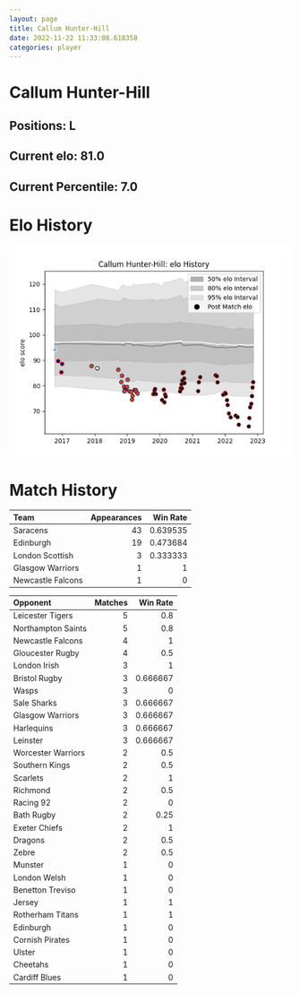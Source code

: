 ```yaml
---  
layout: page  
title: Callum Hunter-Hill  
date: 2022-11-22 11:33:08.618358  
categories: player  
---
```

# Callum Hunter-Hill

## Positions: L

## Current elo: 81.0

## Current Percentile: 7.0

# Elo History


![elo history](history_CallumHunter-Hill.png)
# Match History


| Team              |   Appearances |   Win Rate |
|:------------------|--------------:|-----------:|
| Saracens          |            43 |   0.639535 |
| Edinburgh         |            19 |   0.473684 |
| London Scottish   |             3 |   0.333333 |
| Glasgow Warriors  |             1 |   1        |
| Newcastle Falcons |             1 |   0        |

| Opponent           |   Matches |   Win Rate |
|:-------------------|----------:|-----------:|
| Leicester Tigers   |         5 |   0.8      |
| Northampton Saints |         5 |   0.8      |
| Newcastle Falcons  |         4 |   1        |
| Gloucester Rugby   |         4 |   0.5      |
| London Irish       |         3 |   1        |
| Bristol Rugby      |         3 |   0.666667 |
| Wasps              |         3 |   0        |
| Sale Sharks        |         3 |   0.666667 |
| Glasgow Warriors   |         3 |   0.666667 |
| Harlequins         |         3 |   0.666667 |
| Leinster           |         3 |   0.666667 |
| Worcester Warriors |         2 |   0.5      |
| Southern Kings     |         2 |   0.5      |
| Scarlets           |         2 |   1        |
| Richmond           |         2 |   0.5      |
| Racing 92          |         2 |   0        |
| Bath Rugby         |         2 |   0.25     |
| Exeter Chiefs      |         2 |   1        |
| Dragons            |         2 |   0.5      |
| Zebre              |         2 |   0.5      |
| Munster            |         1 |   0        |
| London Welsh       |         1 |   0        |
| Benetton Treviso   |         1 |   0        |
| Jersey             |         1 |   1        |
| Rotherham Titans   |         1 |   1        |
| Edinburgh          |         1 |   0        |
| Cornish Pirates    |         1 |   0        |
| Ulster             |         1 |   0        |
| Cheetahs           |         1 |   0        |
| Cardiff Blues      |         1 |   0        |